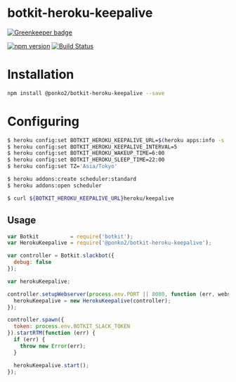 # botkit-heroku-keepalive

[![Greenkeeper badge](https://badges.greenkeeper.io/ponko2/botkit-heroku-keepalive.svg)](https://greenkeeper.io/)

[![npm version](https://badge.fury.io/js/%40ponko2%2Fbotkit-heroku-keepalive.svg)](https://badge.fury.io/js/%40ponko2%2Fbotkit-heroku-keepalive)
[![Build Status](https://travis-ci.org/ponko2/botkit-heroku-keepalive.svg?branch=master)](https://travis-ci.org/ponko2/botkit-heroku-keepalive)

# Installation

```sh
npm install @ponko2/botkit-heroku-keepalive --save
```

# Configuring

```sh
$ heroku config:set BOTKIT_HEROKU_KEEPALIVE_URL=$(heroku apps:info -s | grep web-url | cut -d= -f2)
$ heroku config:set BOTKIT_HEROKU_KEEPALIVE_INTERVAL=5
$ heroku config:set BOTKIT_HEROKU_WAKEUP_TIME=6:00
$ heroku config:set BOTKIT_HEROKU_SLEEP_TIME=22:00
$ heroku config:set TZ='Asia/Tokyo'
```

```sh
$ heroku addons:create scheduler:standard
$ heroku addons:open scheduler
```

```sh
$ curl ${BOTKIT_HEROKU_KEEPALIVE_URL}heroku/keepalive
```

## Usage

```js
var Botkit          = require('botkit');
var HerokuKeepalive = require('@ponko2/botkit-heroku-keepalive');

var controller = Botkit.slackbot({
  debug: false
});

var herokuKeepalive;

controller.setupWebserver(process.env.PORT || 8080, function (err, webserver) {
  herokuKeepalive = new HerokuKeepalive(controller);
});

controller.spawn({
  token: process.env.BOTKIT_SLACK_TOKEN
}).startRTM(function (err) {
  if (err) {
    throw new Error(err);
  }

  herokuKeepalive.start();
});
```
